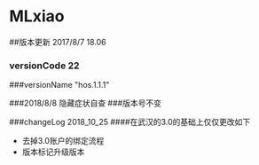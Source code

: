 # MLxiao
##版本更新 2017/8/7 18.06
### versionCode 22
###versionName "hos.1.1.1"

###2018/8/8 隐藏症状自查
###版本号不变

###changeLog  2018_10_25
####在武汉的3.0的基础上仅仅更改如下
* 去掉3.0账户的绑定流程
* 版本标记升级版本
